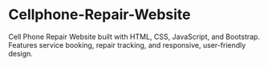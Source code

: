 # Cellphone-Repair-Website
Cell Phone Repair Website built with HTML, CSS, JavaScript, and Bootstrap. Features service booking, repair tracking, and responsive, user-friendly design.
